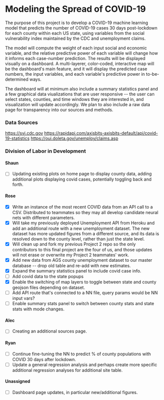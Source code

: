 # Modeling the Spread of COVID-19

The purpose of this project is to develop a COVID-19 machine learning model that predicts the number of COVID-19 cases 30 days post-lockdown for each county within each US state, using variables from the social vulnerability index maintained by the CDC and unemployment claims.

The model will compute the weight of each input social and economic variable, and the relative predictive power of each variable will change how it informs each case-number prediction. The results will be displayed visually on a dashboard. A multi-layerer, color-coded, interactive map will be the dashboard's main feature, and it will display the predicted case numbers, the input variables, and each variable's predictive power in to-be-determined ways.

The dashboard will at minimum also include a summary statistics panel and a few graphical data viualizations that are user responsive -- the user can select states, counties, and time windows they are interested in, and visualization will update accordingly. We plan to also include a raw data page for transparency into our sources and methods.


### Data Sources
https://svi.cdc.gov
https://rapidapi.com/axisbits-axisbits-default/api/covid-19-statistics
https://oui.doleta.gov/unemploy/claims.asp

### Division of Labor in Development

#### Shaun

- [ ] Updating existing plots on home page to display county data, adding additional plots displaying covid cases, potentially toggling back and forth.

#### Rose

- [x] Write an instance of the most recent COVID data from an API call to a CSV. Distributed to teammates so they may all develop candidate neural nets with different parameters.
- [x] Will take my previously deployed Unemployment API from Heroku and add an additional route with a new unemployment dataset. The new dataset has more updated figures from a different source, and its data is resolved down to the county level, rather than just the state level.
- [x] Will clean up and fork my previous Project 2 repo so the only contributors to this final project are the four of us, and those updates will not erase or overwrite my Project 2 teammates' work.
- [x] Add new data from AGS county unemployment dataset to our master database -- drop old table and re-add with new estimates.
- [x] Expand the summary statistics panel to include covid case info.
- [ ] Add covid data to the state popups
- [x] Enable the switching of map layers to toggle between state and county geojson files depending on dataset.
- [ ] Add API route that's connected to a NN file, query params would be NN input vars?
- [ ] Enable summary stats panel to switch between county stats and state stats with mode changes.

#### Alec

- [ ] Creating an additional sources page.

#### Ryan

- [ ] Continue fine-tuning the NN to predict % of county populations with COVID 30 days after lockdown.
- [ ] Update a general regression analysis and perhaps create more specific additional regression analyses for additional site table.

#### Unassigned

- [ ] Dashboard page updates, in particular new/additional figures.
